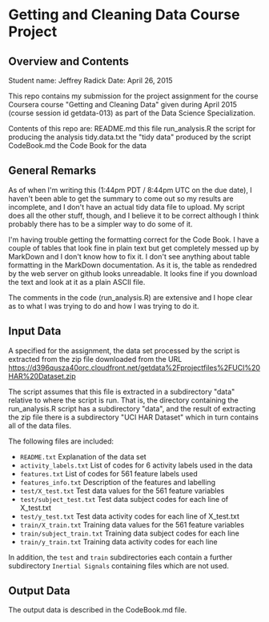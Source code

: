 Getting and Cleaning Data Course Project
========================================

Overview and Contents
---------------------
Student name: Jeffrey Radick
Date: April 26, 2015

This repo contains my submission for
the project assignment for the course
Coursera course "Getting and Cleaning Data"
given during April 2015 (course session id getdata-013)
as part of the Data Science Specialization.

Contents of this repo are:
   README.md        this file
   run_analysis.R   the script for producing the analysis
   tidy.data.txt    the "tidy data" produced by the script
   CodeBook.md      the Code Book for the data


General Remarks
---------------
As of when I'm writing this (1:44pm PDT / 8:44pm UTC on the due date),
I haven't been able to get the summary to come out so my results
are incomplete, and I don't have an actual tidy data file
to upload.  My script does all the other stuff, though,
and I believe it to be correct although I think probably
there has to be a simpler way to do some of it.

I'm having trouble getting the formatting correct for the Code Book.
I have a couple of tables that look fine in plain text but get
completely messed up by MarkDown and I don't know how to fix it.
I don't see anything about table formatting in the MarkDown
documentation.  As it is, the table as rendedred by the web server
on github looks unreadable.  It looks fine if you download the
text and look at it as a plain ASCII file.

The comments in the code (run_analysis.R) are extensive
and I hope clear as to what I was trying to do and how
I was trying to do it.

Input Data
----------
A specified for the assignment, the data set processed
by the script is extracted from the zip file downloaded
from the URL
   https://d396qusza40orc.cloudfront.net/getdata%2Fprojectfiles%2FUCI%20HAR%20Dataset.zip

The script assumes that this file is extracted in
a subdirectory "data" relative to where the script is run.
That is, the directory containing the run_analysis.R script
has a subdirectory "data", and the result of extracting the zip
file there is a subdirectory "UCI HAR Dataset" which in turn
contains all of the data files.

The following files are included:
* `README.txt`            Explanation of the data set
* `activity_labels.txt`   List of codes for 6 activity labels used in the data
* `features.txt`          List of codes for 561 feature labels used
* `features_info.txt`     Description of the features and labelling
* `test/X_test.txt`       Test data values for the 561 feature variables
* `test/subject_test.txt` Test data subject codes for each line of X_test.txt
* `test/y_test.txt`       Test data activity codes for each line of X_test.txt
* `train/X_train.txt`     Training data values for the 561 feature variables
* `train/subject_train.txt` Training data subject codes for each line
* `train/y_train.txt`     Training data activity codes for each line

In addition, the `test` and `train` subdirectories each contain
a further subdirectory `Inertial Signals` containing files
which are not used.

Output Data
-----------
The output data is described in the CodeBook.md file.
